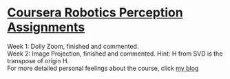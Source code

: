 # [Coursera Robotics Perception Assignments](https://www.coursera.org/learn/robotics-perception)
Week 1: Dolly Zoom, finished and commented.  
Week 2: Image Projection, finished and commented. Hint: H from SVD is the transpose of origin H.  
For more detailed personal feelings about the course, click [my blog](http://www.cnblogs.com/severnvergil/p/6004328.html)